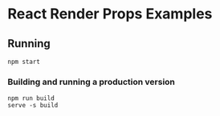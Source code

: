 # React Render Props Examples

## Running

```
npm start
```

### Building and running a production version

```
npm run build
serve -s build
```
